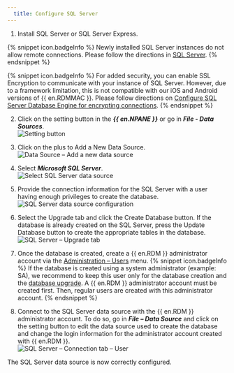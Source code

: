 ```yaml
---
  title: Configure SQL Server
---
```

1. Install SQL Server or SQL Server Express.  

{% snippet icon.badgeInfo %} 
Newly installed SQL Server instances do not allow remote connections. Please follow the directions in [SQL Server](/rdm/mac/data-sources/data-sources-types/advanced-data-sources/microsoft-sql-server/). 
{% endsnippet %}
 
{% snippet icon.badgeInfo %} 
For added security, you can enable SSL Encryption to communicate with your instance of SQL Server. However, due to a framework limitation, this is not compatible with our iOS and Android versions of {{ en.RDMMAC }}. Please follow directions on [Configure SQL Server Database Engine for encrypting connections](https://learn.microsoft.com/en-US/sql/database-engine/configure-windows/configure-sql-server-encryption). 
{% endsnippet %}
 

2. Click on the setting button in the ***{{ en.NPANE }}*** or go in ***File - Data Sources***.  
![Setting button](https://webdevolutions.azureedge.net/docs/en/rdm/mac/clip10487.png) 
1. Click on the plus to Add a New Data Source.  
![Data Source – Add a new data source](https://webdevolutions.azureedge.net/docs/en/rdm/mac/clip10488.png) 
1. Select ***Microsoft SQL Server***.  
![Select SQL Server data source](https://webdevolutions.azureedge.net/docs/en/rdm/mac/clip10489.png) 
1. Provide the connection information for the SQL Server with a user having enough privileges to create the database.  
![SQL Server data source configuration](https://webdevolutions.azureedge.net/docs/en/rdm/mac/clip6042.png) 
1. Select the Upgrade tab and click the Create Database button. If the database is already created on the SQL Server, press the Update Database button to create the appropriate tables in the database.  
![SQL Server – Upgrade tab](https://webdevolutions.azureedge.net/docs/en/rdm/mac/clip6043.png) 
1. Once the database is created, create a {{ en.RDM }} administrator account via the [Administration – Users](/rdm/mac/commands/administration/user-management/) menu. 
{% snippet icon.badgeInfo %} 
If the database is created using a system administrator (example: SA), we recommend to keep this user only for the database creation and the [database upgrade](/rdm/mac/installation/database-upgrade/). A {{ en.RDM }} administrator account must be created first. Then, regular users are created with this administrator account. 
{% endsnippet %}
 

8. Connect to the SQL Server data source with the {{ en.RDM }} administrator account. To do so, go in ***File – Data Source*** and click on the setting button to edit the data source used to create the database and change the login information for the administrator account created with {{ en.RDM }}.  
![SQL Server – Connection tab – User](https://webdevolutions.azureedge.net/docs/en/rdm/mac/clip10492.png) 

The SQL Server data source is now correctly configured. 
